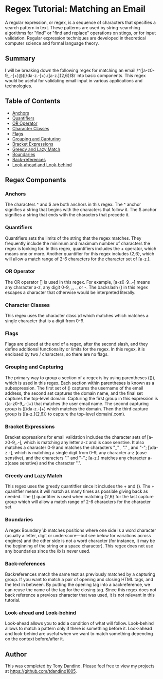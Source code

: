 # Regex Tutorial: Matching an Email

A regular expression, or regex, is a sequence of characters that specifies a search pattern in text. These patterns are used by string-searching algorithms for "find" or "find and replace" operations on stings, or for input validation. Regular expression techniques are developed in theoretical computer science and formal language theory.

## Summary

I will be breaking down the following regex for matching an email
/^([a-z0-9_\.-]+)@([\da-z\.-]+)\.([a-z\.]{2,6})$/ into basic components. This regex would be useful for validating email input in various applications and technologies.

## Table of Contents

- [Anchors](#anchors)
- [Quantifiers](#quantifiers)
- [OR Operator](#or-operator)
- [Character Classes](#character-classes)
- [Flags](#flags)
- [Grouping and Capturing](#grouping-and-capturing)
- [Bracket Expressions](#bracket-expressions)
- [Greedy and Lazy Match](#greedy-and-lazy-match)
- [Boundaries](#boundaries)
- [Back-references](#back-references)
- [Look-ahead and Look-behind](#look-ahead-and-look-behind)

## Regex Components

### Anchors

The characters ^ and $ are both anchors in this regex. The ^ anchor signifies a string that begins with the characters that follow it. The $ anchor signifies a string that ends with the characters that precede it.

### Quantifiers

Quantifiers sets the limits of the string that the regex matches. They frequently include the minimum and maximum number of characters the regex is looking for. In this regex, quantifiers includes the + operator, which means one or more. Another quantifier for this regex includes {2,6}, which will allow a match range of 2-6 characters for the character set of [a-z\.].


### OR Operator

The OR operator [] is used in this regex. For example, [a-z0-9_\.-] means any character a-z, any digit 0-9, _, ., or -. The backslash (\) in this regex escapes a character that otherwise would be interpreted literally.

### Character Classes

This regex uses the character class \d which matches which matches a single character that is a digit from 0-9. 

### Flags

Flags are placed at the end of a regex, after the second slash, and they define additional functionality or limits for the regex. In this regex, it is enclosed by two / characters, so there are no flags.

### Grouping and Capturing

The primary way to group a section of a regex is by using parentheses (()), which is used in this regex. Each section within parentheses is known as a subexpression. The first set of () captures the username of the email address, the second set captures the domain name, and the final set captures the top-level domain. Capturing the first group in this expression is ([a-z0-9_\.-]+) that matches the user email name. The second capturing group is ([\da-z\.-]+) which matches the domain. Then the third capture group is ([a-z\.]{2,6}) to capture the top-level domain(.com).

### Bracket Expressions

Bracket expressions for email validation includes the character sets of [a-z0-9_\.-], which is matching any letter a-z and is case senstive. It also matches a character 0-9 and matches the characters "_" , "." , and "-"; [\da-z\.-], which is matching a single digit from 0-9, any character a-z (case senstive), and the characters "." and "-".; [a-z\.] matches any character a-z(case senstive) and the character ".".

### Greedy and Lazy Match

This regex uses the greedy quantitfier since it includes the + and {}. The + quanitfier means it will match as many times as possible giving back as needed. The {} quantifier is used when matching {2,6} for the last capture group which will allow a match range of 2-6 characters for the character set.

### Boundaries

A regex Boundary \b matches positions where one side is a word character (usually a letter, digit or underscore—but see below for variations across engines) and the other side is not a word character (for instance, it may be the beginning of the string or a space character). This regex does not use any boundaries since the \b is never used.

### Back-references

Backreferences match the same text as previously matched by a capturing group. If you want to match a pair of opening and closing HTML tags, and the text in between. By putting the opening tag into a backreference, we can reuse the name of the tag for the closing tag. Since this regex does not back reference a previous character that was used, it is not relevant in this tutorial.

### Look-ahead and Look-behind

Look-ahead allows you to add a condition of what will follow. Look-behind allows to match a pattern only if there is something before it. Look-ahead and look-behind are useful when we want to match something depending on the context before/after it.

## Author

This was completed by Tony Dandino. Please feel free to view my projects at https://github.com/tdandino1005.
